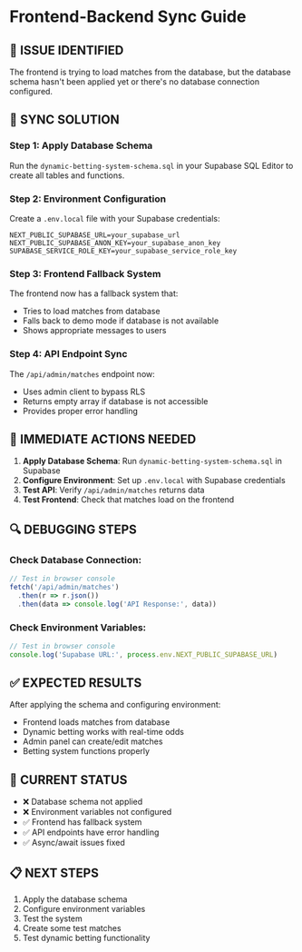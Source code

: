 # Frontend-Backend Sync Guide

## 🚨 **ISSUE IDENTIFIED**
The frontend is trying to load matches from the database, but the database schema hasn't been applied yet or there's no database connection configured.

## 🔧 **SYNC SOLUTION**

### **Step 1: Apply Database Schema**
Run the `dynamic-betting-system-schema.sql` in your Supabase SQL Editor to create all tables and functions.

### **Step 2: Environment Configuration**
Create a `.env.local` file with your Supabase credentials:

```env
NEXT_PUBLIC_SUPABASE_URL=your_supabase_url
NEXT_PUBLIC_SUPABASE_ANON_KEY=your_supabase_anon_key
SUPABASE_SERVICE_ROLE_KEY=your_supabase_service_role_key
```

### **Step 3: Frontend Fallback System**
The frontend now has a fallback system that:
- Tries to load matches from database
- Falls back to demo mode if database is not available
- Shows appropriate messages to users

### **Step 4: API Endpoint Sync**
The `/api/admin/matches` endpoint now:
- Uses admin client to bypass RLS
- Returns empty array if database is not accessible
- Provides proper error handling

## 🎯 **IMMEDIATE ACTIONS NEEDED**

1. **Apply Database Schema**: Run `dynamic-betting-system-schema.sql` in Supabase
2. **Configure Environment**: Set up `.env.local` with Supabase credentials
3. **Test API**: Verify `/api/admin/matches` returns data
4. **Test Frontend**: Check that matches load on the frontend

## 🔍 **DEBUGGING STEPS**

### Check Database Connection:
```javascript
// Test in browser console
fetch('/api/admin/matches')
  .then(r => r.json())
  .then(data => console.log('API Response:', data))
```

### Check Environment Variables:
```javascript
// Test in browser console
console.log('Supabase URL:', process.env.NEXT_PUBLIC_SUPABASE_URL)
```

## ✅ **EXPECTED RESULTS**

After applying the schema and configuring environment:
- Frontend loads matches from database
- Dynamic betting works with real-time odds
- Admin panel can create/edit matches
- Betting system functions properly

## 🚨 **CURRENT STATUS**

- ❌ Database schema not applied
- ❌ Environment variables not configured
- ✅ Frontend has fallback system
- ✅ API endpoints have error handling
- ✅ Async/await issues fixed

## 📋 **NEXT STEPS**

1. Apply the database schema
2. Configure environment variables
3. Test the system
4. Create some test matches
5. Test dynamic betting functionality

